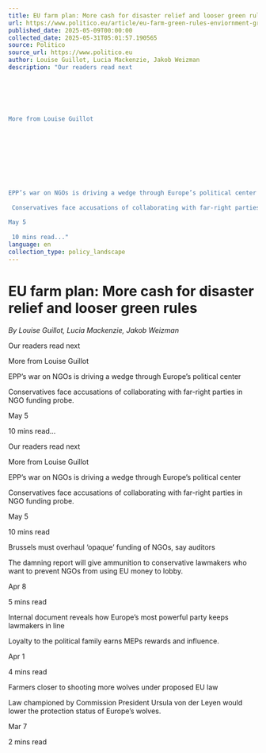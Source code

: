```yaml
---
title: EU farm plan: More cash for disaster relief and looser green rules
url: https://www.politico.eu/article/eu-farm-green-rules-enviornment-green-deal/?utm_source=RSS_Feed&utm_medium=RSS&utm_campaign=RSS_Syndication
published_date: 2025-05-09T00:00:00
collected_date: 2025-05-31T05:01:57.190565
source: Politico
source_url: https://www.politico.eu
author: Louise Guillot, Lucia Mackenzie, Jakob Weizman
description: "Our readers read next 
 
 
 
 
 
 
More from Louise Guillot 
 
 
 
 
 
 
 
 
 
EPP’s war on NGOs is driving a wedge through Europe’s political center 
 
 Conservatives face accusations of collaborating with far-right parties in NGO funding probe. 
 
May 5 
 
 10 mins read..."
language: en
collection_type: policy_landscape
---
```


# EU farm plan: More cash for disaster relief and looser green rules

*By Louise Guillot, Lucia Mackenzie, Jakob Weizman*

Our readers read next 
 
 
 
 
 
 
More from Louise Guillot 
 
 
 
 
 
 
 
 
 
EPP’s war on NGOs is driving a wedge through Europe’s political center 
 
 Conservatives face accusations of collaborating with far-right parties in NGO funding probe. 
 
May 5 
 
 10 mins read...

Our readers read next

More from Louise Guillot

EPP’s war on NGOs is driving a wedge through Europe’s political center 
 
 Conservatives face accusations of collaborating with far-right parties in NGO funding probe. 
 
May 5 
 
 10 mins read

Brussels must overhaul ‘opaque’ funding of NGOs, say auditors 
 
 The damning report will give ammunition to conservative lawmakers who want to prevent NGOs from using EU money to lobby. 
 
Apr 8 
 
 5 mins read

Internal document reveals how Europe’s most powerful party keeps lawmakers in line 
 
 Loyalty to the political family earns MEPs rewards and influence. 
 
Apr 1 
 
 4 mins read

Farmers closer to shooting more wolves under proposed EU law 
 
 Law championed by Commission President Ursula von der Leyen would lower the protection status of Europe’s wolves. 
 
Mar 7 
 
 2 mins read